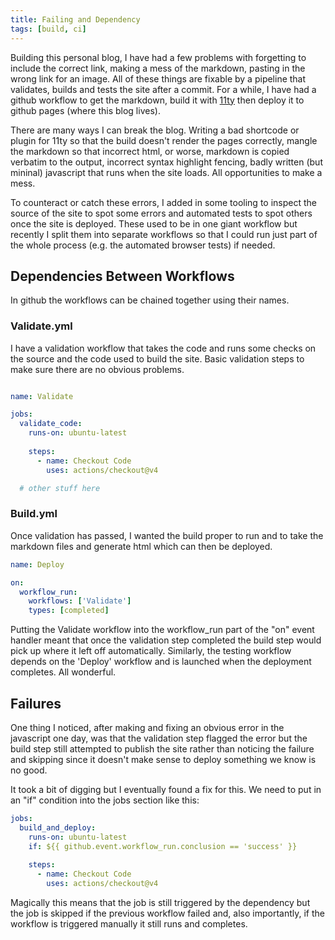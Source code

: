```yaml
---
title: Failing and Dependency
tags: [build, ci]
---
```


Building this personal blog, I have had a few problems with forgetting to include the correct link, making a mess of the 
markdown, pasting in the wrong link for an image. All of these things are fixable by a pipeline that validates, builds 
and tests the site after a commit. For a while, I have had a github workflow to get the markdown, build it with [11ty](http://11ty.dev)
then deploy it to github pages (where this blog lives). 

There are many ways I can break the blog. Writing a bad shortcode or plugin for 11ty so that the build doesn't render the pages correctly, 
mangle the markdown so that incorrect html, or worse, markdown is copied verbatim to the output, incorrect syntax highlight fencing, 
badly written (but mininal) javascript that runs when the site loads. All opportunities to make a mess.

To counteract or catch these errors, I added in some tooling to inspect the source of the site to spot some errors and automated tests 
to spot others once the site is deployed. These used to be in one giant workflow but recently I split them into separate workflows so 
that I could run just part of the whole process (e.g. the automated browser tests) if needed. 

## Dependencies Between Workflows

In github the workflows can be chained together using their names.

### Validate.yml

I have a validation workflow that takes the code and runs some checks on the source and the code used to build the site. Basic validation 
steps to make sure there are no obvious problems. 

```yaml

name: Validate

jobs:
  validate_code:
    runs-on: ubuntu-latest
      
    steps:
      - name: Checkout Code
        uses: actions/checkout@v4

  # other stuff here

```


### Build.yml

Once validation has passed, I wanted the build proper to run and to take the markdown files and generate html which can then be deployed.

```yaml
name: Deploy

on:
  workflow_run:
    workflows: ['Validate']
    types: [completed]
```

Putting the Validate workflow into the workflow_run part of the "on" event handler meant that once the validation step completed the build
step would pick up where it left off automatically. Similarly, the testing workflow depends on the 'Deploy' workflow and is launched 
when the deployment completes. All wonderful. 

## Failures 

One thing I noticed, after making and fixing an obvious error in the javascript one day, was that the validation step flagged the error 
but the build step still attempted to publish the site rather than noticing the failure and skipping since it doesn't make sense to 
deploy something we know is no good. 

It took a bit of digging but I eventually found a fix for this. We need to put in an "if" condition into the jobs section like this:

```yaml
jobs:
  build_and_deploy:
    runs-on: ubuntu-latest
    if: ${{ github.event.workflow_run.conclusion == 'success' }}
      
    steps:
      - name: Checkout Code
        uses: actions/checkout@v4
```

Magically this means that the job is still triggered by the dependency but the job is skipped if the previous workflow failed and, also 
importantly, if the workflow is triggered manually it still runs and completes. 
